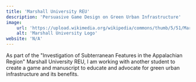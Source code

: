 ```yaml
---
title: 'Marshall University REU'
description: 'Persuasive Game Design on Green Urban Infrastructure'
image:
    url: 'https://upload.wikimedia.org/wikipedia/commons/thumb/5/51/Marshall_University_logo.svg/2560px-Marshall_University_logo.svg.png'
    alt: 'Marshall University Logo'
website: 'N/A'
---
```

As part of the "Investigation of Subterranean Features in the Appalachian Region" Marshall University REU, I am working with another student to create a game and manuscript
to educate and advocate for green urban infrastructure and its benefits.
